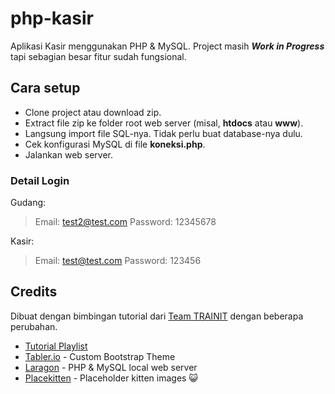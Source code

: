 # php-kasir

Aplikasi Kasir menggunakan PHP & MySQL. Project masih **_Work in Progress_** tapi sebagian besar fitur sudah fungsional.

## Cara setup

- Clone project atau download zip.
- Extract file zip ke folder root web server (misal, **htdocs** atau **www**).
- Langsung import file SQL-nya. Tidak perlu buat database-nya dulu.
- Cek konfigurasi MySQL di file **koneksi.php**.
- Jalankan web server.

### Detail Login

Gudang:

> Email: [test2@test.com](mailto:test2@test.com)
> Password: 12345678

Kasir:

> Email: [test@test.com](mailto:test@test.com)
> Password: 123456

## Credits

Dibuat dengan bimbingan tutorial dari [Team TRAINIT](https://www.youtube.com/@TeamTRAINIT) dengan beberapa perubahan.

- [Tutorial Playlist](https://www.youtube.com/playlist?list=PLoYZCiuF11rypAjU5KsuWZdBsUN1L6qhh)
- [Tabler.io](https://tabler.io/) - Custom Bootstrap Theme
- [Laragon](https://laragon.org/) - PHP & MySQL local web server
- [Placekitten](https://placekitten.com/) - Placeholder kitten images :smiley_cat:
